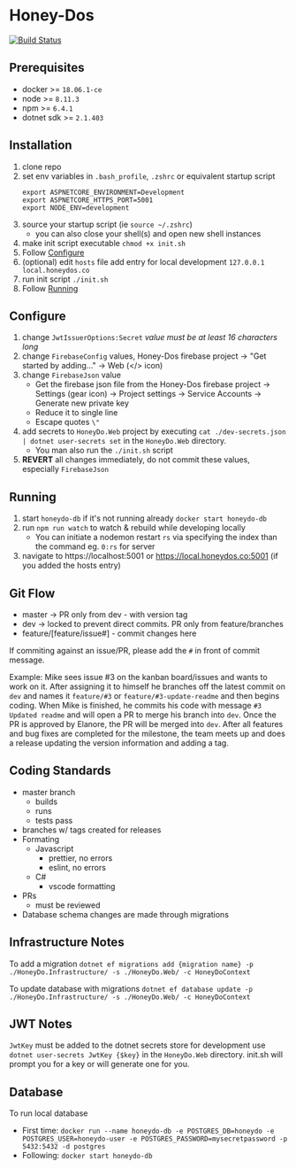 # Honey-Dos

[![Build Status](https://travis-ci.org/honey-dos/web.svg?branch=develop)](https://travis-ci.org/honey-dos/web)

## Prerequisites

- docker >= `18.06.1-ce`
- node >= `8.11.3`
- npm >= `6.4.1`
- dotnet sdk >= `2.1.403`

## Installation

1. clone repo
2. set env variables in `.bash_profile`, `.zshrc` or equivalent startup script
   ```
   export ASPNETCORE_ENVIRONMENT=Development
   export ASPNETCORE_HTTPS_PORT=5001
   export NODE_ENV=development
   ```
3. source your startup script (ie `source ~/.zshrc`)
   - you can also close your shell(s) and open new shell instances
4. make init script executable `chmod +x init.sh`
5. Follow [Configure](#Configure)
6. (optional) edit `hosts` file add entry for local development `127.0.0.1 local.honeydos.co`
7. run init script `./init.sh`
8. Follow [Running](#Running)

## Configure

1. change `JwtIssuerOptions:Secret` _value must be at least 16 characters long_
2. change `FirebaseConfig` values, Honey-Dos firebase project -> "Get started by adding..." -> Web (</> icon)
3. change `FirebaseJson` value
   - Get the firebase json file from the Honey-Dos firebase project -> Settings (gear icon) -> Project settings -> Service Accounts -> Generate new private key
   - Reduce it to single line
   - Escape quotes `\"`
4. add secrets to `HoneyDo.Web` project by executing `cat ./dev-secrets.json | dotnet user-secrets set` in the `HoneyDo.Web` directory.
   - You man also run the `./init.sh` script
5. **REVERT** all changes immediately, do not commit these values, especially `FirebaseJson`

## Running

1. start `honeydo-db` if it's not running already `docker start honeydo-db`
2. run `npm run watch` to watch & rebuild while developing locally
   - You can initiate a nodemon restart `rs` via specifying the index than the command eg. `0:rs` for server
3. navigate to https://localhost:5001 or https://local.honeydos.co:5001 (if you added the hosts entry)

## Git Flow

- master -> PR only from dev - with version tag
- dev -> locked to prevent direct commits. PR only from feature/branches
- feature/[feature/issue#] - commit changes here

If commiting against an issue/PR, please add the `#` in front of commit message.

Example: Mike sees issue #3 on the kanban board/issues and wants to work on it. After assigning it to himself
he branches off the latest commit on `dev` and names it `feature/#3` or `feature/#3-update-readme` and then begins coding.
When Mike is finished, he commits his code with message `#3 Updated readme` and will open a PR to merge his branch into `dev`.
Once the PR is approved by Elanore, the PR will be merged into `dev`. After all features and bug fixes are completed for the milestone, the team meets up and does a release updating the version information and adding a tag.

## Coding Standards

- master branch
  - builds
  - runs
  - tests pass
- branches w/ tags created for releases
- Formating
  - Javascript
    - prettier, no errors
    - eslint, no errors
  - C#
    - vscode formatting
- PRs
  - must be reviewed
- Database schema changes are made through migrations

## Infrastructure Notes

To add a migration `dotnet ef migrations add {migration name} -p ./HoneyDo.Infrastructure/ -s ./HoneyDo.Web/ -c HoneyDoContext`

To update database with migrations `dotnet ef database update -p ./HoneyDo.Infrastructure/ -s ./HoneyDo.Web/ -c HoneyDoContext`

## JWT Notes

`JwtKey` must be added to the dotnet secrets store for development use `dotnet user-secrets JwtKey {$key}` in the `HoneyDo.Web` directory.
init.sh will prompt you for a key or will generate one for you.

## Database

To run local database

- First time: `docker run --name honeydo-db -e POSTGRES_DB=honeydo -e POSTGRES_USER=honeydo-user -e POSTGRES_PASSWORD=mysecretpassword -p 5432:5432 -d postgres`
- Following: `docker start honeydo-db`
